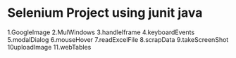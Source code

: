 # Selenium Project using junit java
1.GoogleImage
2.MulWindows
3.handleIframe
4.keyboardEvents
5.modalDialog
6.mouseHover
7.readExcelFile	
8.scrapData
9.takeScreenShot
10uploadImage
11.webTables	
